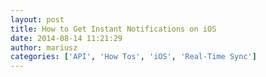 ```yaml
---
layout: post
title: How to Get Instant Notifications on iOS
date: 2014-08-14 11:21:29
author: mariusz
categories: ['API', 'How Tos', 'iOS', 'Real-Time Sync']
---
```

